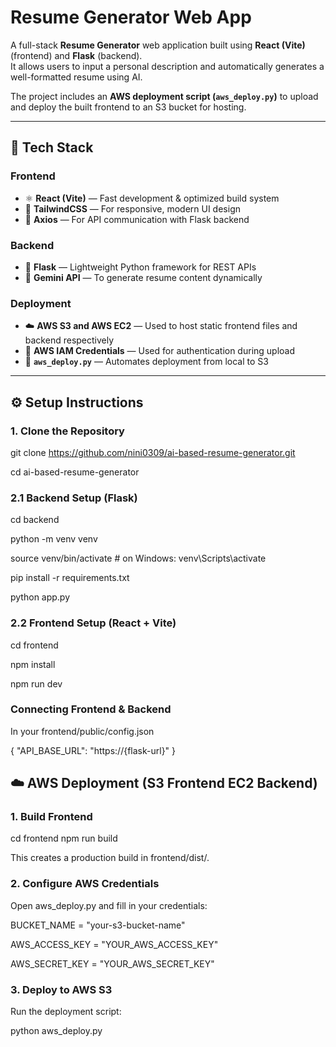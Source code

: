 # Resume Generator Web App

A full-stack **Resume Generator** web application built using **React (Vite)** (frontend) and **Flask** (backend).  
It allows users to input a personal description and automatically generates a well-formatted resume using AI.

The project includes an **AWS deployment script (`aws_deploy.py`)** to upload and deploy the built frontend to an S3 bucket for hosting.

---

## 🚀 Tech Stack

### Frontend
- ⚛️ **React (Vite)** — Fast development & optimized build system  
- 🎨 **TailwindCSS** — For responsive, modern UI design  
- 🔗 **Axios** — For API communication with Flask backend

### Backend
- 🐍 **Flask** — Lightweight Python framework for REST APIs  
- 🤖 **Gemini API** — To generate resume content dynamically  

### Deployment
- ☁️ **AWS S3 and AWS EC2** — Used to host static frontend files and backend respectively 
- 🔐 **AWS IAM Credentials** — Used for authentication during upload  
- 🧰 **`aws_deploy.py`** — Automates deployment from local to S3  

---

## ⚙️ Setup Instructions

### 1. Clone the Repository

git clone https://github.com/nini0309/ai-based-resume-generator.git

cd ai-based-resume-generator

### 2.1 Backend Setup (Flask)

cd backend

python -m venv venv

source venv/bin/activate     # on Windows: venv\Scripts\activate

pip install -r requirements.txt

python app.py

### 2.2 Frontend Setup (React + Vite)

cd frontend

npm install

npm run dev

### Connecting Frontend & Backend

In your frontend/public/config.json

{
  "API_BASE_URL": "https://{flask-url}"
}

## ☁️ AWS Deployment (S3 Frontend EC2 Backend)

### 1. Build Frontend

cd frontend
npm run build

This creates a production build in frontend/dist/.

### 2. Configure AWS Credentials

Open aws_deploy.py and fill in your credentials:

BUCKET_NAME = "your-s3-bucket-name"

AWS_ACCESS_KEY = "YOUR_AWS_ACCESS_KEY"

AWS_SECRET_KEY = "YOUR_AWS_SECRET_KEY"

### 3. Deploy to AWS S3

Run the deployment script:

python aws_deploy.py
